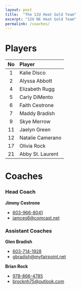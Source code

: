```yaml
---
layout: post
title:  "The 12U Heat Gold Team"
excerpt: "12U NE Heat Gold Team"
permalink: /coaches/
---
```

# Players

|No  | Player |
|:----:|:--------|
| 1  |Kalie Disco|
| 2  |Alyssa Abbott|
| 4  |Elizabeth Rugg|
| 5  |Carly DiMento|
| 6  |Faith Cestrone|
| 7  |Maddy Bradish|
| 9  |Skye Merrow|
| 11 |Jaelyn Green|
| 12 |Natalie Camerano|
| 17 |Olivia Rock|
| 21 |Abby St. Laurent|

# Coaches
### Head Coach
**Jimmy Cestrone**
* [603-966-8041](tel:+1-603-966-8041)
* [jamces6@comcast.net](mailto:jamces6@comcast.net)

### Assistant Coaches
**Glen Bradish**
* [603-714-1928](tel:+1-603-714-1928)
* [gbradish@myfairpoint.net](mailto:gbradish@myfairpoint.net)

**Brian Rock**
* [978-866-4785](tel:+1-978-866-4785)
* [brocknh75@outlook.com](mailto:brocknh75@outlook.com)

